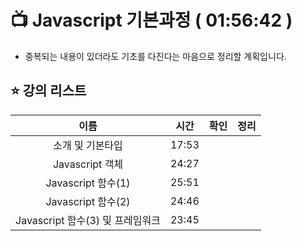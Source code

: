 # :tv:  Javascript 기본과정 ( 01:56:42 )

- 중복되는 내용이 있더라도 기초를 다진다는 마음으로 정리할 계획입니다.



## ⭐ 강의 리스트

|               이름               | 시간  | 확인 | 정리 |
| :------------------------------: | :---: | :--: | :--: |
|         소개 및 기본타입         | 17:53 |      |      |
|         Javascript 객체          | 24:27 |      |      |
|        Javascript 함수(1)        | 25:51 |      |      |
|        Javascript 함수(2)        | 24:46 |      |      |
| Javascript 함수(3) 및 프레임워크 | 23:45 |      |      |


